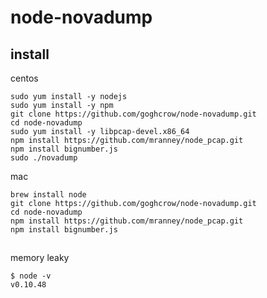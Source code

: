 # node-novadump

## install

centos

```
sudo yum install -y nodejs
sudo yum install -y npm
git clone https://github.com/goghcrow/node-novadump.git
cd node-novadump
sudo yum install -y libpcap-devel.x86_64
npm install https://github.com/mranney/node_pcap.git
npm install bignumber.js
sudo ./novadump
```


mac


```
brew install node
git clone https://github.com/goghcrow/node-novadump.git
cd node-novadump
npm install https://github.com/mranney/node_pcap.git
npm install bignumber.js

```

## 

memory leaky

```
$ node -v
v0.10.48
```
